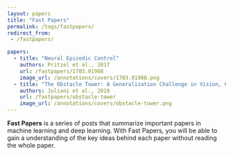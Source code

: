```yaml
---
layout: papers
title: "Fast Papers"
permalink: /tags/fastpapers/
redirect_from:
 - /fastpapers/

papers:
  - title: "Neural Episodic Control"
    authors: Pritzel et al., 2017
    url: /fastpapers/1703.01988
    image_url: /annotations/covers/1703.01988.png
  - title: "The Obstacle Tower: A Generalization Challenge in Vision, Control, and Planning"
    authors: Juliani et al., 2019
    url: /fastpapers/obstacle-tower
    image_url: /annotations/covers/obstacle-tower.png
---
```


**Fast Papers** is a series of posts that summarize important papers in machine learning and deep learning. With Fast Papers, you will be able to gain a understanding of the key ideas behind each paper without reading the whole paper.
